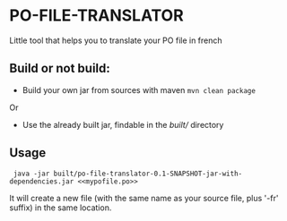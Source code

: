 # PO-FILE-TRANSLATOR

Little tool that helps you to translate your PO file in french

## Build or not build:
* Build your own jar from sources with maven
    `mvn clean package`
    
Or

* Use the already built jar, findable in the *built/* directory

## Usage
     java -jar built/po-file-translator-0.1-SNAPSHOT-jar-with-dependencies.jar <<mypofile.po>>
     
It will create a new file (with the same name as your source file, plus '-fr' suffix) in the same location.